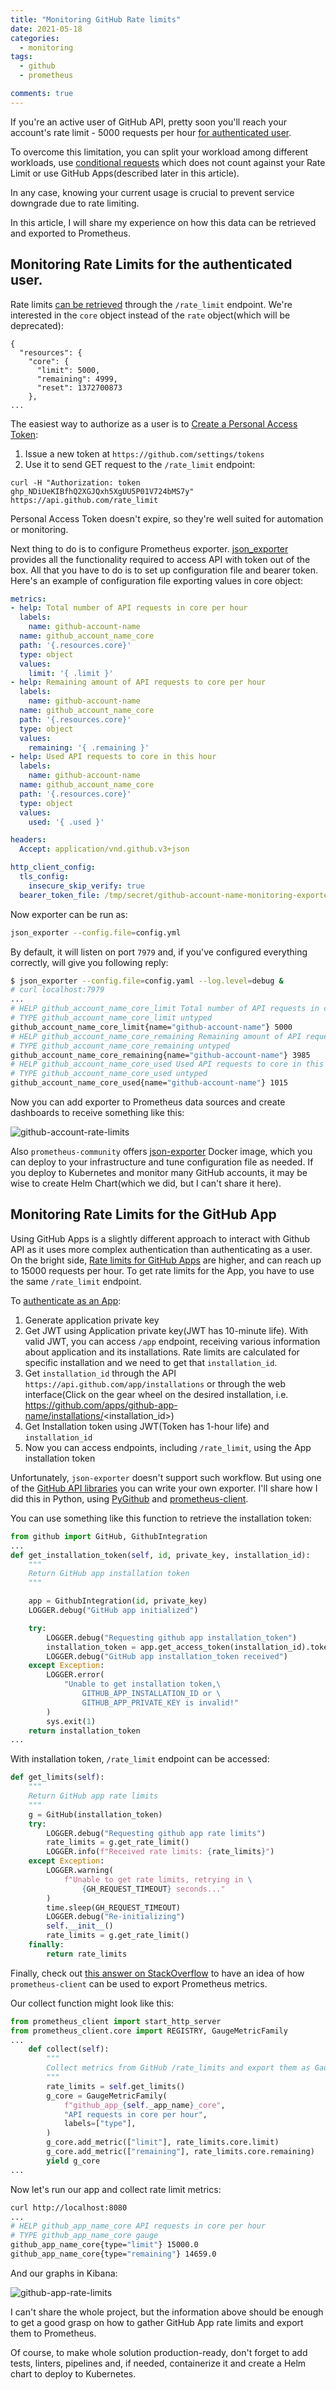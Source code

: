 ```yaml
---
title: "Monitoring GitHub Rate limits"
date: 2021-05-18
categories:
  - monitoring
tags:
  - github
  - prometheus

comments: true
---
```


If you're an active user of GitHub API, pretty soon you'll reach your account's
rate limit - 5000 requests per hour [for authenticated user](https://docs.github.com/en/rest/overview/resources-in-the-rest-api#rate-limiting).

To overcome this limitation, you can split your workload among different
workloads, use [conditional requests](https://docs.github.com/en/rest/overview/resources-in-the-rest-api#conditional-requests)
which does not count against your Rate Limit or use GitHub Apps(described
later in this article).

In any case, knowing your current usage is crucial to prevent service downgrade
due to rate limiting.

In this article, I will share my experience on how this data can be retrieved
and exported to Prometheus.

## Monitoring Rate Limits for the authenticated user.

Rate limits [can be retrieved](https://docs.github.com/en/rest/reference/rate-limit#get-rate-limit-status-for-the-authenticated-user)
through the `/rate_limit` endpoint. We're interested in the `core` object
instead of the `rate` object(which will be deprecated):

```
{
  "resources": {
    "core": {
      "limit": 5000,
      "remaining": 4999,
      "reset": 1372700873
    },
...
```
The easiest way to authorize as a user is to [Create a Personal Access Token](https://docs.github.com/en/github/authenticating-to-github/creating-a-personal-access-token):
1. Issue a new token at `https://github.com/settings/tokens`
2. Use it to send GET request to the `/rate_limit` endpoint:
```
curl -H "Authorization: token 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" https://api.github.com/rate_limit
```

Personal Access Token doesn't expire, so they're well suited for automation or
monitoring.

Next thing to do is to configure Prometheus exporter. [json_exporter](https://github.com/prometheus-community/json_exporter)
provides all the functionality required to access API with token out of the
box. All that you have to do is to set up configuration file and bearer token.
Here's an example of configuration file exporting values in core object:

```yaml
metrics:
- help: Total number of API requests in core per hour
  labels:
    name: github-account-name
  name: github_account_name_core
  path: '{.resources.core}'
  type: object
  values:
    limit: '{ .limit }'
- help: Remaining amount of API requests to core per hour
  labels:
    name: github-account-name
  name: github_account_name_core
  path: '{.resources.core}'
  type: object
  values:
    remaining: '{ .remaining }'
- help: Used API requests to core in this hour
  labels:
    name: github-account-name
  name: github_account_name_core
  path: '{.resources.core}'
  type: object
  values:
    used: '{ .used }'

headers:
  Accept: application/vnd.github.v3+json

http_client_config:
  tls_config:
    insecure_skip_verify: true
  bearer_token_file: /tmp/secret/github-account-name-monitoring-exporter
```

Now exporter can be run as:

```bash
json_exporter --config.file=config.yml
```

By default, it will listen on port `7979` and, if you've configured everything
correctly, will give you following reply:

```sh
$ json_exporter --config.file=config.yaml --log.level=debug &
# curl localhost:7979
...
# HELP github_account_name_core_limit Total number of API requests in core per hour
# TYPE github_account_name_core_limit untyped
github_account_name_core_limit{name="github-account-name"} 5000
# HELP github_account_name_core_remaining Remaining amount of API requests to core per hour
# TYPE github_account_name_core_remaining untyped
github_account_name_core_remaining{name="github-account-name"} 3985
# HELP github_account_name_core_used Used API requests to core in this hour
# TYPE github_account_name_core_used untyped
github_account_name_core_used{name="github-account-name"} 1015
```

Now you can add exporter to Prometheus data sources and create dashboards to
receive something like this:

![github-account-rate-limits](/assets/images/github-account-core-limits.png)

Also `prometheus-community` offers [json-exporter](https://hub.docker.com/r/prometheuscommunity/json-exporter)
Docker image, which you can deploy to your infrastructure and tune
configuration file as needed. If you deploy to Kubernetes and monitor many
GitHub accounts, it may be wise to create Helm Chart(which we did, but I can't
share it here).

## Monitoring Rate Limits for the GitHub App

Using GitHub Apps is a slightly different approach to interact with Github API as
it uses more complex authentication than authenticating as a user. On the bright
side, [Rate limits for GitHub Apps](https://docs.github.com/en/developers/apps/rate-limits-for-github-apps)
are higher, and can reach up to 15000 requests per hour. To get rate limits
for the App, you have to use the same `/rate_limit` endpoint.

To [authenticate as an App](https://docs.github.com/en/developers/apps/authenticating-with-github-apps#authenticating-as-a-github-app):

1. Generate application private key
2. Get JWT using Application private key(JWT has 10-minute life). With valid
   JWT, you can access `/app` endpoint, receiving various information about
   application and its installations. Rate limits are calculated for specific
   installation and we need to get that `installation_id`.
3. Get `installation_id` through the API `https://api.github.com/app/installations`
   or through the web interface(Click on the gear wheel on the desired
   installation, i.e. https://github.com/apps/github-app-name/installations/<installation_id>)
4. Get Installation token using JWT(Token has 1-hour life) and `installation_id`
5. Now you can access endpoints, including `/rate_limit`, using the App
   installation token

Unfortunately, `json-exporter` doesn't support such workflow. But using one of
the [GitHub API libraries](https://docs.github.com/en/rest/overview/libraries) 
you can write your own exporter. I'll share how I did this in Python, using
[PyGithub](https://pygithub.readthedocs.io/en/latest/introduction.html) and
[prometheus-client](https://github.com/prometheus/client_python).

You can use something like this function to retrieve the installation token:

```python
from github import GitHub, GithubIntegration
...
def get_installation_token(self, id, private_key, installation_id):
    """
    Return GitHub app installation token
    """

    app = GithubIntegration(id, private_key)
    LOGGER.debug("GitHub app initialized")

    try:
        LOGGER.debug("Requesting github app installation_token")
        installation_token = app.get_access_token(installation_id).token
        LOGGER.debug("GitHub app installation_token received")
    except Exception:
        LOGGER.error(
            "Unable to get installation token,\
                GITHUB_APP_INSTALLATION_ID or \
                GITHUB_APP_PRIVATE_KEY is invalid!"
        )
        sys.exit(1)
    return installation_token
...
```

With installation token, `/rate_limit` endpoint can be accessed:

```python
def get_limits(self):
    """
    Return GitHub app rate limits
    """
    g = GitHub(installation_token)
    try:
        LOGGER.debug("Requesting github app rate limits")
        rate_limits = g.get_rate_limit()
        LOGGER.info(f"Received rate limits: {rate_limits}")
    except Exception:
        LOGGER.warning(
            f"Unable to get rate limits, retrying in \
                {GH_REQUEST_TIMEOUT} seconds..."
        )
        time.sleep(GH_REQUEST_TIMEOUT)
        LOGGER.debug("Re-initializing")
        self.__init__()
        rate_limits = g.get_rate_limit()
    finally:
        return rate_limits
```

Finally, check out [this answer on StackOverflow](https://stackoverflow.com/a/59962444)
to have an idea of how `prometheus-client` can be used to export Prometheus
metrics.

Our collect function might look like this:

```python
from prometheus_client import start_http_server
from prometheus_client.core import REGISTRY, GaugeMetricFamily
...
    def collect(self):
        """
        Collect metrics from GitHub /rate_limits and export them as Gauge
        """
        rate_limits = self.get_limits()
        g_core = GaugeMetricFamily(
            f"github_app_{self._app_name}_core",
            "API requests in core per hour",
            labels=["type"],
        )
        g_core.add_metric(["limit"], rate_limits.core.limit)
        g_core.add_metric(["remaining"], rate_limits.core.remaining)
        yield g_core
...
```

Now let's run our app and collect rate limit metrics:

```bash
curl http://localhost:8080
...
# HELP github_app_name_core API requests in core per hour
# TYPE github_app_name_core gauge
github_app_name_core{type="limit"} 15000.0
github_app_name_core{type="remaining"} 14659.0
```

And our graphs in Kibana:

![github-app-rate-limits](/assets/images/github-app-core-limits.png)

I can't share the whole project, but the information above should be enough to
get a good grasp on how to gather GitHub App rate limits and export them to
Prometheus.

Of course, to make whole solution production-ready, don't forget to add tests,
linters, pipelines and, if needed, containerize it and create a Helm chart to
deploy to Kubernetes.
